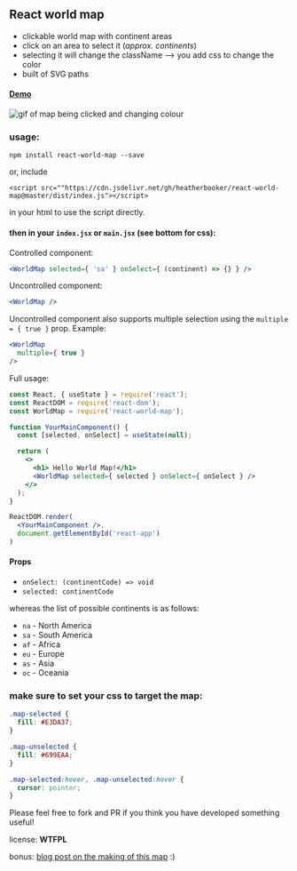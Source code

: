 ## React world map

- clickable world map with continent areas
- click on an area to select it (_approx. continents_)
- selecting it will change the className --> you add css to change the color
- built of SVG paths

#### [Demo](https://heatherbooker.github.io/react-world-map/)

![gif of map being clicked and changing colour](./docs/map-being-clicked.gif)

### usage:
```
npm install react-world-map --save
```
or, include
```
<script src=""https://cdn.jsdelivr.net/gh/heatherbooker/react-world-map@master/dist/index.js"></script>
```
in your html to use the script directly.

#### then in your `index.jsx` or `main.jsx` (see bottom for css):

Controlled component:
```jsx
<WorldMap selected={ 'sa' } onSelect={ (continent) => {} } />
```

Uncontrolled component:
```jsx
<WorldMap />
```

Uncontrolled component also supports multiple selection using the `multiple = { true }` prop. Example:
```jsx
<WorldMap
  multiple={ true }
/>
```

Full usage:
```jsx
const React, { useState } = require('react');
const ReactDOM = require('react-dom');
const WorldMap = require('react-world-map');

function YourMainComponent() {
  const [selected, onSelect] = useState(null);

  return (
    <>
      <h1> Hello World Map!</h1>
      <WorldMap selected={ selected } onSelect={ onSelect } />
    </>
  );
}

ReactDOM.render(
  <YourMainComponent />,
  document.getElementById('react-app')
)
```

#### Props
- `onSelect: (continentCode) => void`
- `selected: continentCode`

whereas the list of possible continents is as follows:
- `na` - North America
- `sa` - South America
- `af` - Africa
- `eu` - Europe
- `as` - Asia
- `oc` - Oceania

### make sure to set your css to target the map: 
```css
.map-selected {
  fill: #E3DA37;
}

.map-unselected {
  fill: #699EAA;
}

.map-selected:hover, .map-unselected:hover {
  cursor: pointer;
}
```

Please feel free to fork and PR if you think you have developed something useful!

license: **WTFPL**

bonus: [blog post on the making of this map](https://heatherbooker.github.io/blog/2016/06/21/interactive-react-map.html) :)
